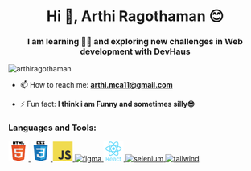 <h1 align="center">Hi 👋, Arthi Ragothaman 😊</h1>
<h3 align="center">I am learning 👩‍🎓 and exploring new challenges in Web development with DevHaus</h3>

<p align="left"> <img src="https://komarev.com/ghpvc/?username=arthiragothaman&label=Profile%20views&color=0e75b6&style=flat" alt="arthiragothaman" /> </p>

- 📫 How to reach me: **arthi.mca11@gmail.com**

- ⚡ Fun fact: **I think i am Funny and sometimes silly😎**

<h3 align="left">Languages and Tools:</h3>
<p align="left">
  <a href="https://www.w3.org/html/" target="_blank" rel="noreferrer">
    <img src="https://raw.githubusercontent.com/devicons/devicon/master/icons/html5/html5-original-wordmark.svg" alt="html5" width="40" height="40"/>
  </a>
  <a href="https://www.w3schools.com/css/" target="_blank" rel="noreferrer">
  <img src="https://raw.githubusercontent.com/devicons/devicon/master/icons/css3/css3-original-wordmark.svg" alt="css3" width="40" height="40"/> 
  </a> 
  <a href="https://developer.mozilla.org/en-US/docs/Web/JavaScript" target="_blank" rel="noreferrer"> 
    <img src="https://raw.githubusercontent.com/devicons/devicon/master/icons/javascript/javascript-original.svg" alt="javascript" width="40" height="40"/> 
  </a> 
  
  
  <a href="https://www.figma.com/" target="_blank" rel="noreferrer">
    <img src="https://www.vectorlogo.zone/logos/figma/figma-icon.svg" alt="figma" width="40" height="40"/>
  </a>
  
  
  <a href="https://reactjs.org/" target="_blank" rel="noreferrer">
    <img src="https://raw.githubusercontent.com/devicons/devicon/master/icons/react/react-original-wordmark.svg" alt="react" width="40" height="40"/>
  </a>

  <a href="https://www.selenium.dev/" target="blank" rel="noreferrer">
  <img src="https://github.com/SeleniumHQ/selenium/blob/trunk/common/images/selenium_logo_large.png" alt="selenium" width="40" height="40"/>
  </a>
  
  <a href="https://tailwindcss.com/" target="_blank" rel="noreferrer"> 
  <img src="https://www.vectorlogo.zone/logos/tailwindcss/tailwindcss-icon.svg" alt="tailwind" width="40" height="40"/> 
  </a>
  
</p>




